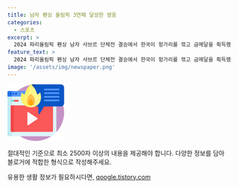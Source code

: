 ```yaml
---
title: 남자 펜싱 올림픽 3연패 달성한 영웅
categories:
  - 스포츠
excerpt: >
  2024 파리올림픽 펜싱 남자 사브르 단체전 결승에서 한국이 헝가리를 꺾고 금메달을 획득했다. 박상원, 오상욱, 구본길, 도경동, 원우영 코치가 태극기를 들고 기념촬영을 하며 축하를 받았다.
feature_text: >
  2024 파리올림픽 펜싱 남자 사브르 단체전 결승에서 한국이 헝가리를 꺾고 금메달을 획득했다. 박상원, 오상욱, 구본길, 도경동, 원우영 코치가 태극기를 들고 기념촬영을 하며 축하를 받았다.
image: '/assets/img/newspaper.png'
---
```


<p><img src="/assets/img/news.png" alt="rentncar 속보" /></p>

<p>절대적인 기준으로 최소 2500자 이상의 내용을 제공해야 합니다. 다양한 정보를 담아 블로거에 적합한 형식으로 작성해주세요.</p>
유용한 생활 정보가 필요하시다면, <a href="https://qoogle.tistory.com" rel="dofollow">qoogle.tistory.com</a>


